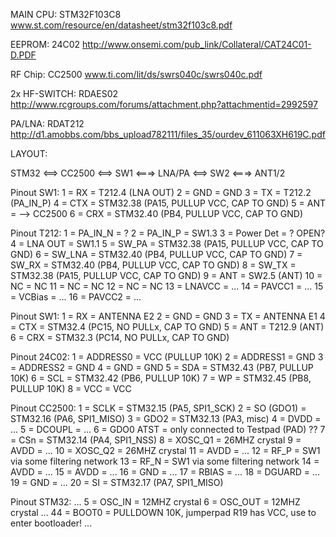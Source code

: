 
MAIN CPU: STM32F103C8
www.st.com/resource/en/datasheet/stm32f103c8.pdf

EEPROM: 24C02
http://www.onsemi.com/pub_link/Collateral/CAT24C01-D.PDF

RF Chip: CC2500
www.ti.com/lit/ds/swrs040c/swrs040c.pdf

2x HF-SWITCH: RDAES02
http://www.rcgroups.com/forums/attachment.php?attachmentid=2992597

PA/LNA: RDAT212
http://d1.amobbs.com/bbs_upload782111/files_35/ourdev_611063XH619C.pdf


LAYOUT:

STM32 <==> CC2500 <==> SW1 <===> LNA/PA <==> SW2 <===> ANT1/2

Pinout SW1:
1 = RX  = T212.4 (LNA OUT)
2 = GND = GND
3 = TX  = T212.2 (PA_IN_P)
4 = CTX = STM32.38 (PA15, PULLUP VCC, CAP TO GND)
5 = ANT = --> CC2500
6 = CRX = STM32.40 (PB4, PULLUP VCC, CAP TO GND)

Pinout T212:
 1 = PA_IN_N   = ?
 2 = PA_IN_P   = SW1.3
 3 = Power Det = ? OPEN?
 4 = LNA OUT   = SW1.1
 5 = SW_PA     = STM32.38 (PA15, PULLUP VCC, CAP TO GND)
 6 = SW_LNA    = STM32.40 (PB4, PULLUP VCC, CAP TO GND)
 7 = SW_RX     = STM32.40 (PB4, PULLUP VCC, CAP TO GND)
 8 = SW_TX     = STM32.38 (PA15, PULLUP VCC, CAP TO GND)
 9 = ANT       = SW2.5 (ANT)
10 = NC        = NC
11 = NC        = NC
12 = NC        = NC
13 = LNAVCC    = ...
14 = PAVCC1    = ...
15 = VCBias    = ...
16 = PAVCC2    = ...

Pinout SW1:
1 = RX  = ANTENNA E2
2 = GND = GND
3 = TX  = ANTENNA E1
4 = CTX = STM32.4 (PC15, NO PULLx, CAP TO GND)
5 = ANT = T212.9 (ANT)
6 = CRX = STM32.3 (PC14, NO PULLx, CAP TO GND)

Pinout 24C02:
1 = ADDRESS0 = VCC (PULLUP 10K)
2 = ADDRESS1 = GND
3 = ADDRESS2 = GND
4 = GND      = GND
5 = SDA      = STM32.43 (PB7, PULLUP 10K)
6 = SCL      = STM32.42 (PB6, PULLUP 10K)
7 = WP       = STM32.45 (PB8, PULLUP 10K)
8 = VCC      = VCC

Pinout CC2500:
 1 = SCLK      = STM32.15 (PA5, SPI1_SCK)
 2 = SO (GDO1) = STM32.16 (PA6, SPI1_MISO)
 3 = GDO2      = STM32.13 (PA3, misc)
 4 = DVDD      = ...
 5 = DCOUPL    = ...
 6 = GDO0 ATST = only connected to Testpad (PAD) ??
 7 = CSn       = STM32.14 (PA4, SPI1_NSS)
 8 = XOSC_Q1   = 26MHZ crystal
 9 = AVDD      = ...
10 = XOSC_Q2   = 26MHZ crystal
11 = AVDD      = ...
12 = RF_P      = SW1 via some filtering network
13 = RF_N      = SW1 via some filtering network
14 = AVDD      = ...
15 = AVDD      = ...
16 = GND       = ...
17 = RBIAS     = ...
18 = DGUARD    = ...
19 = GND       = ...
20 = SI        = STM32.17 (PA7, SPI1_MISO)

Pinout STM32:
...
5 = OSC_IN  = 12MHZ crystal
6 = OSC_OUT = 12MHZ crystal
...
44 = BOOT0 = PULLDOWN 10K, jumperpad R19 has VCC, use to enter bootloader!
...
